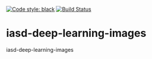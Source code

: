 [![Code style: black](https://img.shields.io/badge/code%20style-black-000000.svg)](https://github.com/psf/black) [![Build Status](https://semaphoreci.com/api/v1/thr3742/iasd-deep-learning-images/branches/master/badge.svg)](https://semaphoreci.com/thr3742/iasd-deep-learning-images)

# iasd-deep-learning-images
iasd-deep-learning-images
